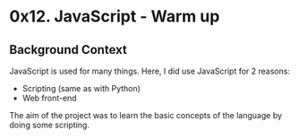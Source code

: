# 0x12. JavaScript - Warm up

## Background Context

JavaScript is used for many things. Here, I did use JavaScript for 2 reasons:
- Scripting (same as with Python)
- Web front-end

The aim of the project was to learn the basic concepts of the language by doing some scripting.
